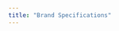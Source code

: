 ```yaml
---
title: "Brand Specifications"
---
```


<script setup lang="ts">
  import TheBrandSpecification from "~@/views/brand/TheBrandSpecification.vue"
</script>

<TheBrandSpecification />
